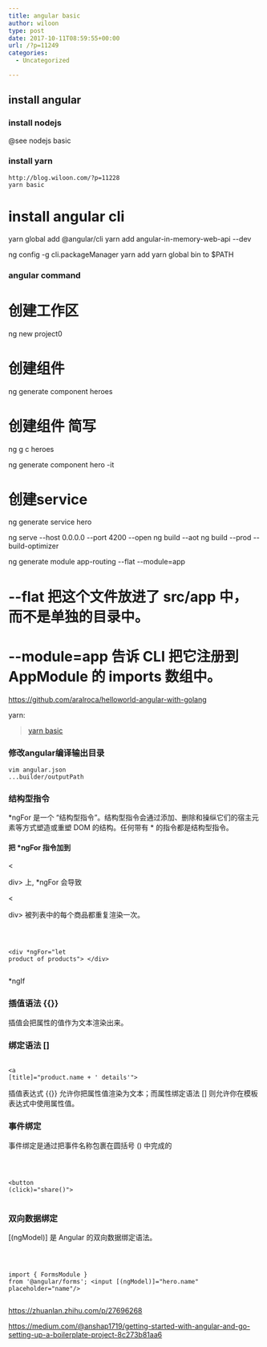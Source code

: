 ```yaml
---
title: angular basic
author: wiloon
type: post
date: 2017-10-11T08:59:55+00:00
url: /?p=11249
categories:
  - Uncategorized

---
```

## install angular
### install nodejs
@see nodejs basic
### install yarn

    http://blog.wiloon.com/?p=11228
    yarn basic

<iframe title="&#8220;yarn basic&#8221; &#8212; w1100n" class="wp-embedded-content" sandbox="allow-scripts" security="restricted" style="position: absolute; clip: rect(1px, 1px, 1px, 1px);" src="http://blog.wiloon.com/?p=11228&#038;embed=true#?secret=unR6OIow3j" data-secret="unR6OIow3j" width="600" height="338" frameborder="0" marginwidth="0" marginheight="0" scrolling="no"></iframe>

# install angular cli
yarn global add @angular/cli
yarn add angular-in-memory-web-api --dev

ng config -g cli.packageManager yarn
add yarn global bin to $PATH

### angular command

# 创建工作区
ng new project0
# 创建组件
ng generate component heroes
# 创建组件 简写
ng g c heroes

ng generate component hero -it
# 创建service
ng generate service hero

ng serve --host 0.0.0.0 --port 4200 --open
ng build --aot
ng build --prod --build-optimizer

ng generate module app-routing --flat --module=app
# --flat 把这个文件放进了 src/app 中，而不是单独的目录中。
# --module=app 告诉 CLI 把它注册到 AppModule 的 imports 数组中。

https://github.com/aralroca/helloworld-angular-with-golang

yarn:

<blockquote class="wp-embedded-content" data-secret="hZsn0JuLwj">
  <p>
    <a href="http://blog.wiloon.com/?p=11228">yarn basic</a>
  </p>
</blockquote>

<iframe title="&#8220;yarn basic&#8221; &#8212; w1100n" class="wp-embedded-content" sandbox="allow-scripts" security="restricted" style="position: absolute; clip: rect(1px, 1px, 1px, 1px);" src="http://blog.wiloon.com/?p=11228&#038;embed=true#?secret=hZsn0JuLwj" data-secret="hZsn0JuLwj" width="600" height="338" frameborder="0" marginwidth="0" marginheight="0" scrolling="no"></iframe>

### 修改angular编译输出目录

<pre><code class="language-bash line-numbers">vim angular.json
...builder/outputPath
</code></pre>

### 结构型指令

\*ngFor 是一个 &#8220;结构型指令&#8221;。结构型指令会通过添加、删除和操纵它们的宿主元素等方式塑造或重塑 DOM 的结构。任何带有 \* 的指令都是结构型指令。

#### 把 *ngFor 指令加到

<

div> 上, *ngFor 会导致

<

div> 被列表中的每个商品都重复渲染一次。<pre data-language=HTML>

<code class="language-markup line-numbers">&lt;div *ngFor="let product of products"&gt;
&lt;/div&gt;
</code></pre> 

*ngIf

### 插值语法 {{}}

插值会把属性的值作为文本渲染出来。

### 绑定语法 []<pre data-language=HTML>

<code class="language-markup line-numbers">&lt;a [title]="product.name + ' details'"&gt;
</code></pre> 

插值表达式 {{}} 允许你把属性值渲染为文本；而属性绑定语法 [] 则允许你在模板表达式中使用属性值。

### 事件绑定

事件绑定是通过把事件名称包裹在圆括号 () 中完成的<pre data-language=HTML>

<code class="language-markup line-numbers">&lt;button (click)="share()"&gt;
</code></pre> 

### 双向数据绑定

[(ngModel)] 是 Angular 的双向数据绑定语法。<pre data-language=HTML>

<code class="language-markup line-numbers">import { FormsModule } from '@angular/forms';
&lt;input [(ngModel)]="hero.name" placeholder="name"/&gt;
</code></pre> 

https://zhuanlan.zhihu.com/p/27696268
  
https://medium.com/@anshap1719/getting-started-with-angular-and-go-setting-up-a-boilerplate-project-8c273b81aa6